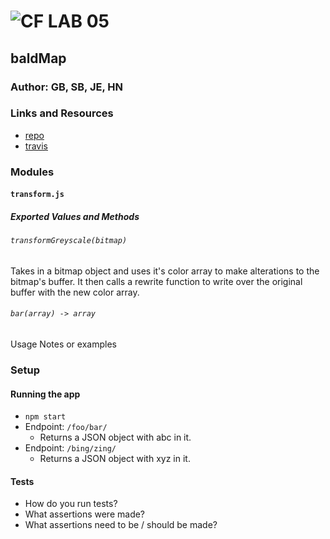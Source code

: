 ![CF](http://i.imgur.com/7v5ASc8.png) LAB 05
=================================================

##  baldMap

### Author: GB, SB, JE, HN

### Links and Resources
* [repo](https://github.com/baldmap)
* [travis](https://www.travis-ci.com/baldmap/baldmap)

### Modules
#### `transform.js`
##### Exported Values and Methods

###### `transformGreyscale(bitmap)`
Takes in a bitmap object and uses it's color array to make alterations to the bitmap's buffer. It then calls a rewrite function to write over the original buffer with the new color array. 

###### `bar(array) -> array`
Usage Notes or examples

### Setup
#### Running the app
* `npm start`
* Endpoint: `/foo/bar/`
  * Returns a JSON object with abc in it.
* Endpoint: `/bing/zing/`
  * Returns a JSON object with xyz in it.
  
#### Tests
* How do you run tests?
* What assertions were made?
* What assertions need to be / should be made?
